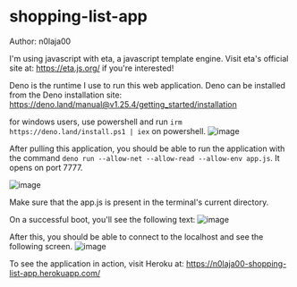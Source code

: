 # shopping-list-app

Author: n0laja00

I'm using javascript with eta, a javascript template engine. Visit eta's official site at: https://eta.js.org/ if you're interested!

Deno is the runtime I use to run this web application. Deno can be installed from the Deno installation site: https://deno.land/manual@v1.25.4/getting_started/installation

for windows users, use powershell and run ```irm https://deno.land/install.ps1 | iex``` on powershell. 
![image](https://user-images.githubusercontent.com/73889850/192109397-5e0143c2-00c5-4649-9d4b-82b2f690c077.png)

After pulling this application, you should be able to run the application with the command ```deno run --allow-net --allow-read --allow-env app.js```. It opens on port 7777.

![image](https://user-images.githubusercontent.com/73889850/192109448-1b8260d4-dc05-4392-9492-29cd2e2819c9.png)

Make sure that the app.js is present in the terminal's current directory.

On a successful boot, you'll see the following text:
![image](https://user-images.githubusercontent.com/73889850/192109509-13f7c40d-fdcf-4e17-9e82-21dd7ff9e3ad.png)

After this, you should be able to connect to the localhost and see the following screen.
![image](https://user-images.githubusercontent.com/73889850/192109530-c75ab6ab-95ab-4a70-8186-ad3eae8562eb.png)


To see the application in action, visit Heroku at: https://n0laja00-shopping-list-app.herokuapp.com/
